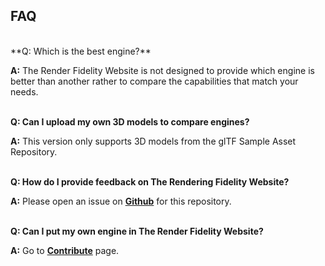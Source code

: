 <style>
  a {
    font-weight: bold;
    text-decoration: underline;
  }
</style>

## FAQ 
<br>
**Q: Which is the best engine?**

**A:** The Render Fidelity Website is not designed to provide which engine is better than another rather to compare the capabilities that match your needs. <br><br>

[//]: <>  (**Q: Which version of the engine was used to render the image?**)

[//]: <>  (**A:** You can find which version of the engine is used by .. <br><br>)

**Q: Can I upload my own 3D models to compare engines?**

**A:** This version only supports 3D models from the glTF Sample Asset Repository. <br><br>

**Q: How do I provide feedback on The Rendering Fidelity Website?**

**A:** Please open an issue on [Github](https://github.com/KhronosGroup/glTF-temp-RF) for this repository. <br><br>

**Q: Can I put my own engine in The Render Fidelity Website?**

**A:** Go to [Contribute](https://github.khronos.org/glTF-temp-RF/contribute) page. <br><br>

